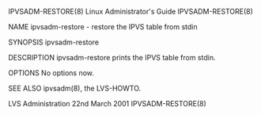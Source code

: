 IPVSADM-RESTORE(8)                                                                     Linux Administrator's Guide                                                                     IPVSADM-RESTORE(8)

NAME
       ipvsadm-restore - restore the IPVS table from stdin

SYNOPSIS
       ipvsadm-restore

DESCRIPTION
       ipvsadm-restore prints the IPVS table from stdin.

OPTIONS
       No options now.

SEE ALSO
       ipvsadm(8), the LVS-HOWTO.

LVS Administration                                                                           22nd March 2001                                                                           IPVSADM-RESTORE(8)
